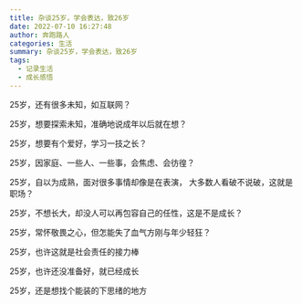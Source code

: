 ```yaml
---
title: 杂谈25岁，学会表达，致26岁
date: 2022-07-10 16:27:48
author: 奔跑路人
categories: 生活
summary: 杂谈25岁，学会表达，致26岁
tags:
  - 记录生活
  - 成长感悟
---
```


25岁，还有很多未知，如互联网？

25岁，想要探索未知，准确地说成年以后就在想？

25岁，想要有个爱好，学习一技之长？



25岁，因家庭、一些人、一些事，会焦虑、会彷徨？

25岁，自以为成熟，面对很多事情却像是在表演， 大多数人看破不说破，这就是职场？



25岁，不想长大，却没人可以再包容自己的任性，这是不是成长？

25岁，常怀敬畏之心，但怎能失了血气方刚与年少轻狂？



25岁，也许这就是社会责任的接力棒

25岁，也许还没准备好，就已经成长

25岁，还是想找个能装的下思绪的地方
